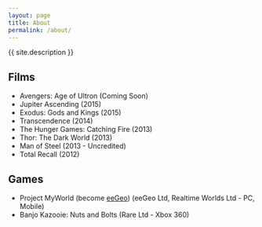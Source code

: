 ```yaml
---
layout: page
title: About
permalink: /about/
---
```


{{ site.description }}

Films
-----

* Avengers: Age of Ultron (Coming Soon)
* Jupiter Ascending (2015)
* Exodus: Gods and Kings (2015)
* Transcendence (2014)
* The Hunger Games: Catching Fire (2013)
* Thor: The Dark World (2013)
* Man of Steel (2013 - Uncredited)
* Total Recall (2012)

Games
-----

* Project MyWorld (become [eeGeo](http://www.eegeo.com/)) (eeGeo Ltd, Realtime Worlds Ltd - PC, Mobile)
* Banjo Kazooie: Nuts and Bolts (Rare Ltd - Xbox 360)

